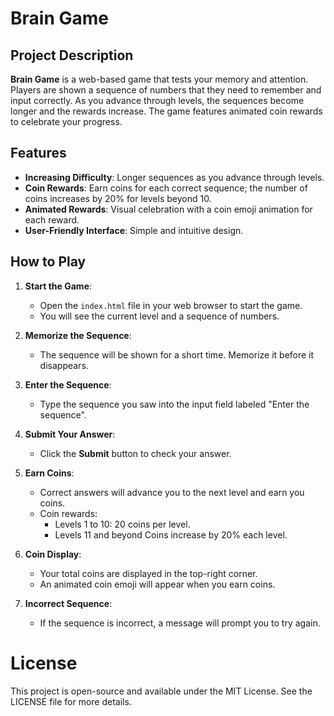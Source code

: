 # Brain Game

## Project Description

**Brain Game** is a web-based game that tests your memory and attention. Players are shown a sequence of numbers that they need to remember and input correctly. As you advance through levels, the sequences become longer and the rewards increase. The game features animated coin rewards to celebrate your progress.

## Features

- **Increasing Difficulty**: Longer sequences as you advance through levels.
- **Coin Rewards**: Earn coins for each correct sequence; the number of coins increases by 20% for levels beyond 10.
- **Animated Rewards**: Visual celebration with a coin emoji animation for each reward.
- **User-Friendly Interface**: Simple and intuitive design.

## How to Play

1. **Start the Game**:
   - Open the `index.html` file in your web browser to start the game.
   - You will see the current level and a sequence of numbers.

2. **Memorize the Sequence**:
   - The sequence will be shown for a short time. Memorize it before it disappears.

3. **Enter the Sequence**:
   - Type the sequence you saw into the input field labeled "Enter the sequence".

4. **Submit Your Answer**:
   - Click the **Submit** button to check your answer.

5. **Earn Coins**:
   - Correct answers will advance you to the next level and earn you coins.
   - Coin rewards:
     - Levels 1 to 10: 20 coins per level.
     - Levels 11 and beyond Coins increase by 20% each level.

6. **Coin Display**:
   - Your total coins are displayed in the top-right corner.
   - An animated coin emoji will appear when you earn coins.

7. **Incorrect Sequence**:
   - If the sequence is incorrect, a message will prompt you to try again.

# License
This project is open-source and available under the MIT License. See the LICENSE file for more details.

